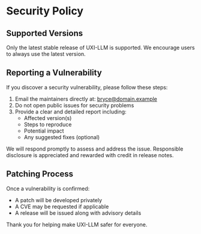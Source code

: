 # Security Policy

## Supported Versions

Only the latest stable release of UXI-LLM is supported. We encourage users to always use the latest version.

## Reporting a Vulnerability

If you discover a security vulnerability, please follow these steps:

1. Email the maintainers directly at: bryce@domain.example  
2. Do not open public issues for security problems  
3. Provide a clear and detailed report including:
   - Affected version(s)  
   - Steps to reproduce  
   - Potential impact  
   - Any suggested fixes (optional)

We will respond promptly to assess and address the issue. Responsible disclosure is appreciated and rewarded with credit in release notes.

## Patching Process

Once a vulnerability is confirmed:
- A patch will be developed privately  
- A CVE may be requested if applicable  
- A release will be issued along with advisory details

Thank you for helping make UXI-LLM safer for everyone.
